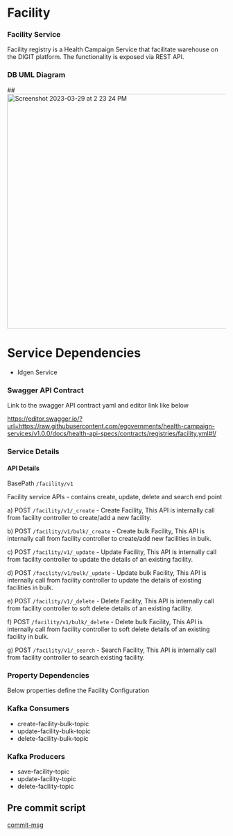 # Facility

### Facility Service
Facility registry is a Health Campaign Service that facilitate warehouse on the DIGIT platform. The functionality is exposed via REST API.

### DB UML Diagram

##<img width="541" alt="Screenshot 2023-03-29 at 2 23 24 PM" src="https://user-images.githubusercontent.com/123379163/228481126-e55c4d15-196c-4991-83cf-dffd10d1edc2.png">

# Service Dependencies
- Idgen Service

### Swagger API Contract
Link to the swagger API contract yaml and editor link like below

https://editor.swagger.io/?url=https://raw.githubusercontent.com/egovernments/health-campaign-services/v1.0.0/docs/health-api-specs/contracts/registries/facility.yml#!/

### Service Details

#### API Details
BasePath `/facility/v1`

Facility service APIs - contains create, update, delete and search end point

a) POST `/facility/v1/_create` - Create Facility, This API is internally call from facility controller to create/add a new facility.

b) POST `/facility/v1/bulk/_create` - Create bulk Facility, This API is internally call from facility controller to create/add new facilities in bulk.

c) POST `/facility/v1/_update` - Update Facility, This API is internally call from facility controller to update the details of an existing facility.

d) POST `/facility/v1/bulk/_update` - Update bulk Facility, This API is internally call from facility controller to update the details of existing facilities in bulk.

e) POST `/facility/v1/_delete` - Delete Facility, This API is internally call from facility controller to soft delete details of an existing facility.

f) POST `/facility/v1/bulk/_delete` - Delete bulk Facility, This API is internally call from facility controller to soft delete details of an existing facility in bulk.

g) POST `/facility/v1/_search` - Search Facility, This API is internally call from facility controller to search existing facility.

### Property Dependencies

Below properties define the Facility Configuration

### Kafka Consumers

- create-facility-bulk-topic
- update-facility-bulk-topic
- delete-facility-bulk-topic

### Kafka Producers

- save-facility-topic
- update-facility-topic
- delete-facility-topic

## Pre commit script

[commit-msg](https://gist.github.com/jayantp-egov/14f55deb344f1648503c6be7e580fa12)

